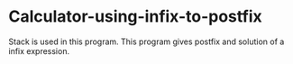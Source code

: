 # Calculator-using-infix-to-postfix
Stack is used in this program.
This program gives postfix and solution of a infix expression.
